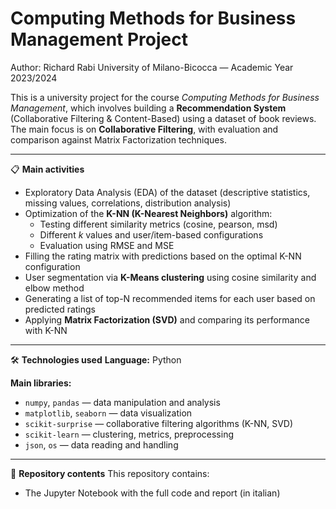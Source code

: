 # Computing Methods for Business Management Project
Author: Richard Rabi
University of Milano-Bicocca — Academic Year 2023/2024

This is a university project for the course *Computing Methods for Business Management*, which involves building a **Recommendation System** (Collaborative Filtering & Content-Based) using a dataset of book reviews.  
The main focus is on **Collaborative Filtering**, with evaluation and comparison against Matrix Factorization techniques.

---

📋 **Main activities**
- Exploratory Data Analysis (EDA) of the dataset (descriptive statistics, missing values, correlations, distribution analysis)
- Optimization of the **K-NN (K-Nearest Neighbors)** algorithm:
  - Testing different similarity metrics (cosine, pearson, msd)
  - Different *k* values and user/item-based configurations
  - Evaluation using RMSE and MSE
- Filling the rating matrix with predictions based on the optimal K-NN configuration
- User segmentation via **K-Means clustering** using cosine similarity and elbow method
- Generating a list of top-N recommended items for each user based on predicted ratings
- Applying **Matrix Factorization (SVD)** and comparing its performance with K-NN

---

🛠️ **Technologies used**
**Language:** Python

**Main libraries:**
- `numpy`, `pandas` — data manipulation and analysis
- `matplotlib`, `seaborn` — data visualization
- `scikit-surprise` — collaborative filtering algorithms (K-NN, SVD)
- `scikit-learn` — clustering, metrics, preprocessing
- `json`, `os` — data reading and handling

---

📄 **Repository contents**
This repository contains:
- The Jupyter Notebook with the full code and report (in italian)